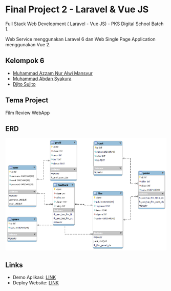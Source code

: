 # Final Project 2 - Laravel & Vue JS

Full Stack Web Development ( Laravel - Vue JS) - PKS Digital School Batch 1.

Web Service menggunakan Laravel 6 dan Web Single Page Application menggunakan Vue 2.

## Kelompok 6

- [Muhammad Azzam Nur Alwi Mansyur](https://gitlab.com/Azzmnralw01 "Gitlab Page")
- [Muhammad Abdan Syakura](https://gitlab.com/syakurtest "Gitlab Page")
- [Djito Sujito](https://gitlab.com/djito "Gitlab Page")

## Tema Project

Film Review WebApp

## ERD

![ERD of this project](/film-erd.png)

## Links

- Demo Aplikasi: [LINK](https://gitlab.com/Azzmnralw01/kelompok-6)
- Deploy Website: [LINK](https://gitlab.com/Azzmnralw01/kelompok-6)
